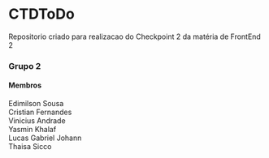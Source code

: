 # CTDToDo
Repositorio criado para realizacao do Checkpoint 2 da matéria de FrontEnd 2

### Grupo 2

#### Membros 

<p>Edimilson Sousa<br>
Cristian Fernandes<br>
Vinicius Andrade<br>
Yasmin Khalaf<br>
Lucas Gabriel Johann<br>
Thaisa Sicco
</p>
